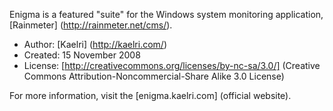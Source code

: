 Enigma is a featured "suite" for the Windows system monitoring application, [Rainmeter] (http://rainmeter.net/cms/).

-   Author: [Kaelri] (http://kaelri.com/)
-   Created: 15 November 2008
-   License: [http://creativecommons.org/licenses/by-nc-sa/3.0/] (Creative Commons Attribution-Noncommercial-Share Alike 3.0 License)

For more information, visit the [enigma.kaelri.com] (official website).